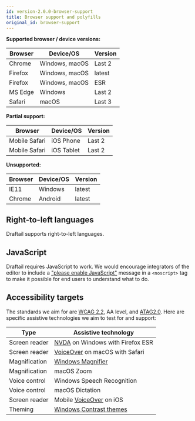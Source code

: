 ```yaml
---
id: version-2.0.0-browser-support
title: Browser support and polyfills
original_id: browser-support
---
```


**Supported browser / device versions:**

| Browser | Device/OS      | Version |
| ------- | -------------- | ------- |
| Chrome  | Windows, macOS | Last 2  |
| Firefox | Windows, macOS | latest  |
| Firefox | Windows, macOS | ESR     |
| MS Edge | Windows        | Last 2  |
| Safari  | macOS          | Last 3  |

**Partial support:**

| Browser       | Device/OS  | Version |
| ------------- | ---------- | ------- |
| Mobile Safari | iOS Phone  | Last 2  |
| Mobile Safari | iOS Tablet | Last 2  |

**Unsupported:**

| Browser | Device/OS | Version |
| ------- | --------- | ------- |
| IE11    | Windows   | latest  |
| Chrome  | Android   | latest  |

## Right-to-left languages

Draftail supports right-to-left languages.

## JavaScript

Draftail requires JavaScript to work. We would encourage integrators of the editor to include a ["please enable JavaScript"](https://www.enable-javascript.com/) message in a `<noscript>` tag to make it possible for end users to understand what to do.

## Accessibility targets

The standards we aim for are [WCAG 2.2](https://www.w3.org/TR/WCAG22/), AA level, and [ATAG2.0](https://www.w3.org/TR/ATAG20/). Here are
specific assistive technologies we aim to test for and support:

| Type          | Assistive technology                                                                                             |
| ------------- | ---------------------------------------------------------------------------------------------------------------- |
| Screen reader | [NVDA](https://www.nvaccess.org/download/) on Windows with Firefox ESR                                           |
| Screen reader | [VoiceOver](https://support.apple.com/en-gb/guide/voiceover-guide/welcome/web) on macOS with Safari              |
| Magnification | [Windows Magnifier](https://support.microsoft.com/en-gb/help/11542/windows-use-magnifier)                        |
| Magnification | macOS Zoom                                                                                                       |
| Voice control | Windows Speech Recognition                                                                                       |
| Voice control | macOS Dictation                                                                                                  |
| Screen reader | Mobile [VoiceOver](https://support.apple.com/en-gb/guide/voiceover-guide/welcome/web) on iOS                     |
| Theming       | [Windows Contrast themes](https://docs.microsoft.com/en-us/fluent-ui/web-components/design-system/high-contrast) |
